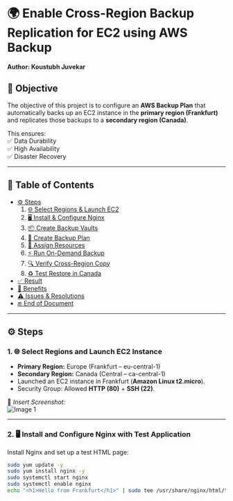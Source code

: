 # 🌍 Enable Cross-Region Backup Replication for EC2 using AWS Backup

**Author: Koustubh Juvekar**
## 🎯 Objective  
The objective of this project is to configure an **AWS Backup Plan** that automatically backs up an EC2 instance in the **primary region (Frankfurt)** and replicates those backups to a **secondary region (Canada)**.  

This ensures:  
✅ Data Durability  
✅ High Availability  
✅ Disaster Recovery  

---

## 📑 Table of Contents
- [⚙️ Steps](#️-steps)  
  1. [🌐 Select Regions & Launch EC2](#1-select-regions-and-launch-ec2-instance)  
  2. [🖥️ Install & Configure Nginx](#2-install-and-configure-nginx-with-test-application)  
  3. [📦 Create Backup Vaults](#3-create-backup-vaults)  
  4. [📝 Create Backup Plan](#4-create-backup-plan)  
  5. [🔗 Assign Resources](#5-assign-resources)  
  6. [⚡ Run On-Demand Backup](#6-run-on-demand-backup)  
  7. [🔍 Verify Cross-Region Copy](#7-verify-cross-region-copy)  
  8. [♻️ Test Restore in Canada](#8-test-restore-in-canada)  
- [✅ Result](#-result)  
- [🌟 Benefits](#-benefits-of-cross-region-backup-replication)  
- [⚠️ Issues & Resolutions](#️-issues-encountered-and-resolutions)  
- [🔚 End of Document](#-end-of-document)  

---

## ⚙️ Steps  

### 1. 🌐 Select Regions and Launch EC2 Instance
- **Primary Region:** Europe (Frankfurt – eu-central-1)  
- **Secondary Region:** Canada (Central – ca-central-1)  
- Launched an EC2 instance in Frankfurt (**Amazon Linux t2.micro**).  
- Security Group: Allowed **HTTP (80)** + **SSH (22)**.  

📸 *Insert Screenshot:*  
![Image 1](path/to/image1.png)  

---

### 2. 🖥️ Install and Configure Nginx with Test Application
Install Nginx and set up a test HTML page:  
```bash
sudo yum update -y
sudo yum install nginx -y
sudo systemctl start nginx
sudo systemctl enable nginx
echo "<h1>Hello from Frankfurt</h1>" | sudo tee /usr/share/nginx/html/test.html

